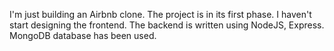 I'm just building an Airbnb clone. The project is in its first phase.
I haven't start designing the frontend. 
The backend is written using NodeJS, Express.
MongoDB database has been used.
